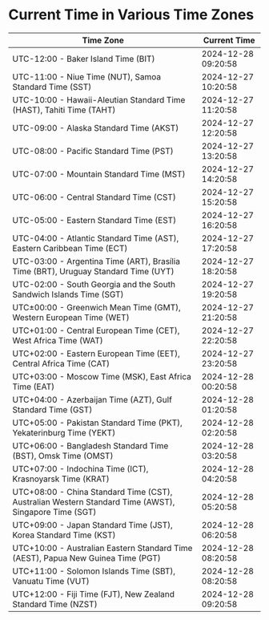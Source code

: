 # Current Time in Various Time Zones

| Time Zone | Current Time |
|-----------|--------------|
| UTC-12:00 - Baker Island Time (BIT) | 2024-12-28 09:20:58 |
| UTC-11:00 - Niue Time (NUT), Samoa Standard Time (SST) | 2024-12-27 10:20:58 |
| UTC-10:00 - Hawaii-Aleutian Standard Time (HAST), Tahiti Time (TAHT) | 2024-12-27 11:20:58 |
| UTC-09:00 - Alaska Standard Time (AKST) | 2024-12-27 12:20:58 |
| UTC-08:00 - Pacific Standard Time (PST) | 2024-12-27 13:20:58 |
| UTC-07:00 - Mountain Standard Time (MST) | 2024-12-27 14:20:58 |
| UTC-06:00 - Central Standard Time (CST) | 2024-12-27 15:20:58 |
| UTC-05:00 - Eastern Standard Time (EST) | 2024-12-27 16:20:58 |
| UTC-04:00 - Atlantic Standard Time (AST), Eastern Caribbean Time (ECT) | 2024-12-27 17:20:58 |
| UTC-03:00 - Argentina Time (ART), Brasília Time (BRT), Uruguay Standard Time (UYT) | 2024-12-27 18:20:58 |
| UTC-02:00 - South Georgia and the South Sandwich Islands Time (SGT) | 2024-12-27 19:20:58 |
| UTC±00:00 - Greenwich Mean Time (GMT), Western European Time (WET) | 2024-12-27 21:20:58 |
| UTC+01:00 - Central European Time (CET), West Africa Time (WAT) | 2024-12-27 22:20:58 |
| UTC+02:00 - Eastern European Time (EET), Central Africa Time (CAT) | 2024-12-27 23:20:58 |
| UTC+03:00 - Moscow Time (MSK), East Africa Time (EAT) | 2024-12-28 00:20:58 |
| UTC+04:00 - Azerbaijan Time (AZT), Gulf Standard Time (GST) | 2024-12-28 01:20:58 |
| UTC+05:00 - Pakistan Standard Time (PKT), Yekaterinburg Time (YEKT) | 2024-12-28 02:20:58 |
| UTC+06:00 - Bangladesh Standard Time (BST), Omsk Time (OMST) | 2024-12-28 03:20:58 |
| UTC+07:00 - Indochina Time (ICT), Krasnoyarsk Time (KRAT) | 2024-12-28 04:20:58 |
| UTC+08:00 - China Standard Time (CST), Australian Western Standard Time (AWST), Singapore Time (SGT) | 2024-12-28 05:20:58 |
| UTC+09:00 - Japan Standard Time (JST), Korea Standard Time (KST) | 2024-12-28 06:20:58 |
| UTC+10:00 - Australian Eastern Standard Time (AEST), Papua New Guinea Time (PGT) | 2024-12-28 08:20:58 |
| UTC+11:00 - Solomon Islands Time (SBT), Vanuatu Time (VUT) | 2024-12-28 08:20:58 |
| UTC+12:00 - Fiji Time (FJT), New Zealand Standard Time (NZST) | 2024-12-28 09:20:58 |
